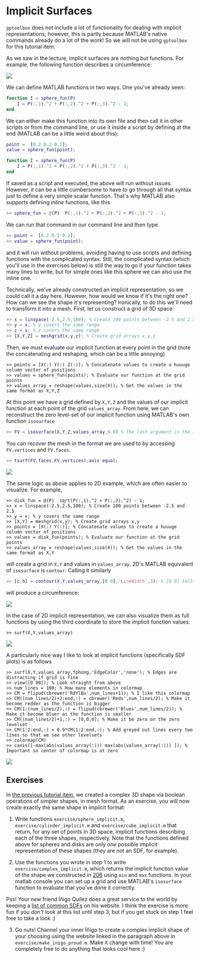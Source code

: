 # Implicit Surfaces

`gptoolbox` does not include a lot of functionality for dealing with implicit representations; however, this is partly because MATLAB's native commands already do a lot of the work! So we will not be using `gptoolbox` for this tutorial item.

As we saw in the lecture, implicit surfaces are nothing but functions. For example, the following function describes a circumference:

![](assets/circumference.png)

We can define MATLAB functions in two ways. One you've already seen:
```MATLAB
function I = sphere_fun(P)
    I = P(:,1).^2 + P(:,2).^2 + P(:,3).^2 - 1;
end
```
We can either make this function into its own file and then call it in other scripts or from the command line, or use it inside a script by defining at the end (MATLAB can be a little weird about this):
```MATLAB
point =  [0.2 0.2 0.2];
value = sphere_fun(point);

function I = sphere_fun(P)
    I = P(:,1).^2 + P(:,2).^2 + P(:,3).^2 - 1;
end
```
If saved as a script and executed, the above will run without issues. However, it can be a little cumbersome to have to go through all that syntax just to define a very simple scalar function. That's why MATLAB also supports defining _inline_ functions, like this
```MATLAB
>> sphere_fun = @(P)  P(:,1).^2 + P(:,2).^2 + P(:,3).^2 - 1;
```
We can run that command in our command line and then type
```MATLAB
>> point =  [0.2 0.2 0.2];
>> value = sphere_fun(point);
```
and it will run without problems, avoiding having to use scripts and defining functions with the complicated syntax. Still, the complicated syntax (which you'll use in the exercises below) is still the way to go if your function takes many lines to write, but for simple ones like this sphere we can also use the inline one.

Technically, we've already constructed an implicit representation, so we could call it a day here. However, how would we know if it's the right one? How can we see the shape it's representing? Ironically, to do this we'll need to transform it into a mesh. First, let us construct a grid of 3D space:
```MATLAB
>> x = linspace(-2.5,2.5,100); % Create 100 points between -2.5 and 2.5
>> y = x; % y covers the same range
>> z = x; % z covers the same range
>> [X,Y,Z] = meshgrid(x,y,z); % Create grid arrays x,y,z
```
Then, we must evaluate our implicit function at every point in the grid (note the concatenating and reshaping, which can be a little annoying)
```
>> points = [X(:) Y(:) Z(:)]; % Concatenate values to create a huuuge column vector of positions
>> values = sphere_fun(points); % Evaluate our function at the grid points
>> values_array = reshape(values,size(X)); % Get the values in the same format as X,Y,Z
```
At this point we have a grid defined by `X,Y,Z` and the values of our implicit function at each point of the grid `values_array`. From here, we can reconstruct the zero level-set of our implicit function using MATLAB's own function `isosurface`

```MATLAB
>> FV = isosurface(X,Y,Z,values_array,0.0) % The last argument is the isolevel we want
```
You can recover the mesh in the format we are used to by accessing `FV.vertices` and `FV.faces`.

```MATLAB
>> tsurf(FV.faces,FV.vertices);axis equal;
```

![](assets/mesh.png)

The same logic as above applies to 2D example, which are often easier to visualize. For example, 
```
>> disk_fun = @(P)  sqrt(P(:,1).^2 + P(:,2).^2) - 1;
>> x = linspace(-2.5,2.5,100); % Create 100 points between -2.5 and 2.5
>> y = x; % y covers the same range
>> [X,Y] = meshgrid(x,y); % Create grid arrays x,y
>> points = [X(:) Y(:)]; % Concatenate values to create a huuuge column vector of positions
>> values = disk_fun(points); % Evaluate our function at the grid points
>> values_array = reshape(values,size(X)); % Get the values in the same format as X,Y
```
will create a grid in `X,Y` and values in `values_array`. 2D's MATLAB equivalent of `isosurface` is `contour`. Calling it similarly
```MATLAB
>> [c,h] = contour(X,Y,values_array,[0 0],'LineWidth',3); % [0 0] tells it to look for the 0 level-set.
```
will produce a circumference:

![](assets/disk.png)

In the case of 2D implicit representation, we can also visualize them as full functions by using the third coordinate to store the implicit function values:
```
>> surf(X,Y,values_array)
```

![](assets/surf.png)

A particularly nice way I like to look at implicit functions (specifically SDF plots) is as follows
```
>> surf(X,Y,values_array,fphong,'EdgeColor','none'); % Edges are distracting if grid is fine
>> view([0 90]); % Look straight from above
>> num_lines = 100; % How many elements in colormap
>> CM = flipud(cbrewer('RdYlBu',num_lines+1)); % I like this colormap
>> CM((num_lines/2)+2:end,:) = cbrewer('Reds',num_lines/2); % Make it become redder as the function is bigger
>> CM(1:(num_lines/2),:) = flipud(cbrewer('Blues',num_lines/2)); % Make it become bluer as the function is smaller
>> CM((num_lines/2)+1,:) = [0,0,0]; % Make it be zero on the zero levelset
>> CM(1:2:end,:) = 0.9*CM(1:2:end,:); % Add greyed out lines every two lines so that we see other levelsets
>> colormap(CM)
>> caxis([-max(abs(values_array(:))) max(abs(values_array(:))) ]); % Important so center of colormap is at zero
```

![](assets/sdfplot.png)


## Exercises

In [the previous tutorial item](../206_mesh_booleans/206_mesh_booleans.md), we created a complex 3D shape via boolean operations of simpler shapes, in mesh format. As an exercise, you will now create exactly the same shape in implicit format:

1. Write functions `exercise/sphere_implicit.m`, `exercise/cylinder_implicit.m` and `exercise/cube_implicit.m` that return, for any set of points in 3D space, implicit functions describing each of the three shapes, respectively. Note that the functions defined above for spheres and disks are only _one_ possible implicit representation of these shapes (they are not an SDF, for example).

2. Use the functions you wrote in step 1 to write `exercise/complex_implicit.m`, which returns the implicit function value of the shape we constructed in [206](../206_mesh_booleans/206_mesh_booleans.md) using `min` and `max` functions. In your matlab console you can set up a grid and use MATLAB's `isosurface` function to evaluate that you've done it correctly.

Pss! Your new friend Íñigo Quílez does a great service to the world by keeping a [list of common SDFs](https://www.iquilezles.org/www/articles/distfunctions/distfunctions.htm) on his website. I think the exercise is more fun if you _don't_ look at this list until step 3, but if you get stuck on step 1 feel free to take a look :)

3. Go nuts! Channel your inner Íñigo to create a complex implicit shape of your choosing using the website linked in the paragraph above in `exercise/make_inigo_proud.m`. Make it change with time! You are completely free to do anything that looks cool here :)
